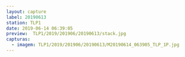 ```yaml
---
layout: capture
label: 20190613
station: TLP1
date: 2019-06-14 06:39:05
preview:  TLP1/2019/201906/20190613/stack.jpg
capturas:
  - imagem: TLP1/2019/201906/20190613/M20190614_063905_TLP_1P.jpg
---
```

